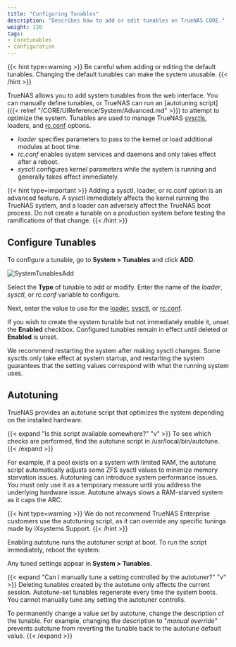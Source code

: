 ```yaml
---
title: "Configuring Tunables"
description: "Describes how to add or edit tunables on TrueNAS CORE."
weight: 120
tags:
- coretunables
- configuration
---
```


{{< hint type=warning >}}
Be careful when adding or editing the default tunables.
Changing the default tunables can make the system unusable.
{{< /hint >}}

TrueNAS allows you to add system tunables from the web interface.
You can manually define tunables, or TrueNAS can run an [autotuning script]({{< relref "/CORE/UIReference/System/Advanced.md" >}}) to attempt to optimize the system.
Tunables are used to manage TrueNAS [sysctls](https://www.freebsd.org/cgi/man.cgi?query=sysctl), loaders, and [rc.conf](https://www.freebsd.org/cgi/man.cgi?query=rc.conf) options.

* *loader* specifies parameters to pass to the kernel or load additional modules at boot time.
* *rc.conf* enables system services and daemons and only takes effect after a reboot.
* *sysctl* configures kernel parameters while the system is running and generally takes effect immediately.

{{< hint type=important >}}
Adding a sysctl, loader, or <file>rc.conf</file> option is an advanced feature.
A sysctl immediately affects the kernel running the TrueNAS system, and a loader can adversely affect the TrueNAS boot process.
Do not create a tunable on a production system before testing the ramifications of that change.
{{< /hint >}}

## Configure Tunables

To configure a tunable, go to **System > Tunables** and click **ADD**.

![SystemTunablesAdd](/images/CORE/System/SystemTunablesAdd.png "Adding a Tunable")

Select the **Type** of tunable to add or modify.
Enter the name of the *loader*, *sysctl*, or *rc.conf* variable to configure.

Next, enter the value to use for the [loader](https://www.freebsd.org/doc/en_US.ISO8859-1/books/handbook/boot-introduction.html#boot-loader-commands), [sysctl](https://www.freebsd.org/doc/en_US.ISO8859-1/books/handbook/configtuning-sysctl.html), or [rc.conf](https://www.freebsd.org/doc/en_US.ISO8859-1/books/handbook/config-tuning.html).

If you wish to create the system tunable but not immediately enable it, unset the **Enabled** checkbox.
Configured tunables remain in effect until deleted or **Enabled** is unset.

We recommend restarting the system after making sysctl changes.
Some sysctls only take effect at system startup, and restarting the system guarantees that the setting values correspond with what the running system uses.

## Autotuning

TrueNAS provides an autotune script that optimizes the system depending on the installed hardware.

{{< expand "Is this script available somewhere?" "v" >}}
To see which checks are performed, find the autotune script in <file>/usr/local/bin/autotune</file>.
{{< /expand >}}

For example, if a pool exists on a system with limited RAM, the autotune script automatically adjusts some ZFS sysctl values to minimize memory starvation issues.
Autotuning can introduce system performance issues. You must only use it as a temporary measure until you address the underlying hardware issue.
Autotune always slows a RAM-starved system as it caps the ARC.

{{< hint type=warning >}}
We do not recommend TrueNAS Enterprise customers use the autotuning script, as it can override any specific tunings made by iXsystems Support.
{{< /hint >}}

Enabling autotune runs the autotuner script at boot.
To run the script immediately, reboot the system.

Any tuned settings appear in **System > Tunables**.

{{< expand "Can I manually tune a setting controlled by the autotuner?" "v" >}}
Deleting tunables created by the autotune only affects the current session.
Autotune-set tunables regenerate every time the system boots.
You cannot manually tune any setting the autotuner controlls.

To permanently change a value set by autotune, change the description of the tunable.
For example, changing the description to "*manual override*" prevents autotune from reverting the tunable back to the autotune default value.
{{< /expand >}}

